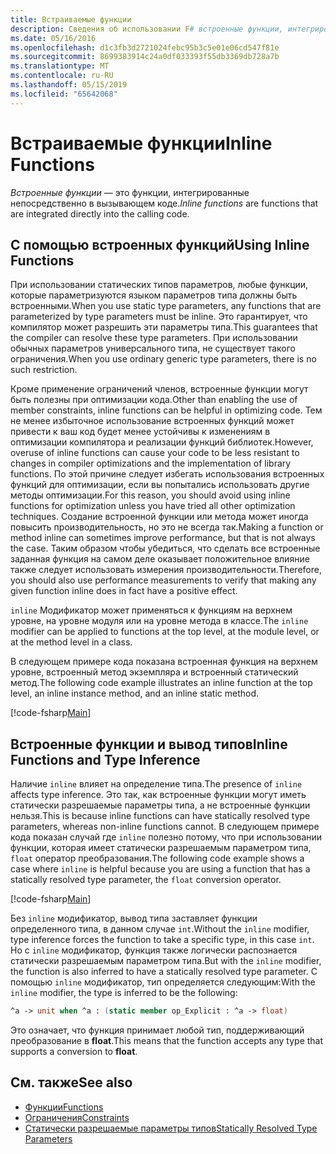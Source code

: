 ```yaml
---
title: Встраиваемые функции
description: Сведения об использовании F# встроенные функции, интегрированные непосредственно в вызывающем коде.
ms.date: 05/16/2016
ms.openlocfilehash: d1c3fb3d2721024febc95b3c5e01e06cd547f81e
ms.sourcegitcommit: 8699383914c24a0df033393f55db3369db728a7b
ms.translationtype: MT
ms.contentlocale: ru-RU
ms.lasthandoff: 05/15/2019
ms.locfileid: "65642068"
---
```

# <a name="inline-functions"></a><span data-ttu-id="35400-103">Встраиваемые функции</span><span class="sxs-lookup"><span data-stu-id="35400-103">Inline Functions</span></span>

<span data-ttu-id="35400-104">*Встроенные функции* — это функции, интегрированные непосредственно в вызывающем коде.</span><span class="sxs-lookup"><span data-stu-id="35400-104">*Inline functions* are functions that are integrated directly into the calling code.</span></span>

## <a name="using-inline-functions"></a><span data-ttu-id="35400-105">С помощью встроенных функций</span><span class="sxs-lookup"><span data-stu-id="35400-105">Using Inline Functions</span></span>

<span data-ttu-id="35400-106">При использовании статических типов параметров, любые функции, которые параметризуются языком параметров типа должны быть встроенными.</span><span class="sxs-lookup"><span data-stu-id="35400-106">When you use static type parameters, any functions that are parameterized by type parameters must be inline.</span></span> <span data-ttu-id="35400-107">Это гарантирует, что компилятор может разрешить эти параметры типа.</span><span class="sxs-lookup"><span data-stu-id="35400-107">This guarantees that the compiler can resolve these type parameters.</span></span> <span data-ttu-id="35400-108">При использовании обычных параметров универсального типа, не существует такого ограничения.</span><span class="sxs-lookup"><span data-stu-id="35400-108">When you use ordinary generic type parameters, there is no such restriction.</span></span>

<span data-ttu-id="35400-109">Кроме применение ограничений членов, встроенные функции могут быть полезны при оптимизации кода.</span><span class="sxs-lookup"><span data-stu-id="35400-109">Other than enabling the use of member constraints, inline functions can be helpful in optimizing code.</span></span> <span data-ttu-id="35400-110">Тем не менее избыточное использование встроенных функций может привести к ваш код будет менее устойчивы к изменениям в оптимизации компилятора и реализации функций библиотек.</span><span class="sxs-lookup"><span data-stu-id="35400-110">However, overuse of inline functions can cause your code to be less resistant to changes in compiler optimizations and the implementation of library functions.</span></span> <span data-ttu-id="35400-111">По этой причине следует избегать использования встроенных функций для оптимизации, если вы попытались использовать другие методы оптимизации.</span><span class="sxs-lookup"><span data-stu-id="35400-111">For this reason, you should avoid using inline functions for optimization unless you have tried all other optimization techniques.</span></span> <span data-ttu-id="35400-112">Создание встроенной функции или метода может иногда повысить производительность, но это не всегда так.</span><span class="sxs-lookup"><span data-stu-id="35400-112">Making a function or method inline can sometimes improve performance, but that is not always the case.</span></span> <span data-ttu-id="35400-113">Таким образом чтобы убедиться, что сделать все встроенные заданная функция на самом деле оказывает положительное влияние также следует использовать измерения производительности.</span><span class="sxs-lookup"><span data-stu-id="35400-113">Therefore, you should also use performance measurements to verify that making any given function inline does in fact have a positive effect.</span></span>

<span data-ttu-id="35400-114">`inline` Модификатор может применяться к функциям на верхнем уровне, на уровне модуля или на уровне метода в классе.</span><span class="sxs-lookup"><span data-stu-id="35400-114">The `inline` modifier can be applied to functions at the top level, at the module level, or at the method level in a class.</span></span>

<span data-ttu-id="35400-115">В следующем примере кода показана встроенная функция на верхнем уровне, встроенный метод экземпляра и встроенный статический метод.</span><span class="sxs-lookup"><span data-stu-id="35400-115">The following code example illustrates an inline function at the top level, an inline instance method, and an inline static method.</span></span>

[!code-fsharp[Main](../../../../samples/snippets/fsharp/lang-ref-3/snippet201.fs)]

## <a name="inline-functions-and-type-inference"></a><span data-ttu-id="35400-116">Встроенные функции и вывод типов</span><span class="sxs-lookup"><span data-stu-id="35400-116">Inline Functions and Type Inference</span></span>

<span data-ttu-id="35400-117">Наличие `inline` влияет на определение типа.</span><span class="sxs-lookup"><span data-stu-id="35400-117">The presence of `inline` affects type inference.</span></span> <span data-ttu-id="35400-118">Это так, как встроенные функции могут иметь статически разрешаемые параметры типа, а не встроенные функции нельзя.</span><span class="sxs-lookup"><span data-stu-id="35400-118">This is because inline functions can have statically resolved type parameters, whereas non-inline functions cannot.</span></span> <span data-ttu-id="35400-119">В следующем примере кода показан случай где `inline` полезно потому, что при использовании функции, которая имеет статически разрешаемым параметром типа, `float` оператор преобразования.</span><span class="sxs-lookup"><span data-stu-id="35400-119">The following code example shows a case where `inline` is helpful because you are using a function that has a statically resolved type parameter, the `float` conversion operator.</span></span>

[!code-fsharp[Main](../../../../samples/snippets/fsharp/lang-ref-3/snippet202.fs)]

<span data-ttu-id="35400-120">Без `inline` модификатор, вывод типа заставляет функции определенного типа, в данном случае `int`.</span><span class="sxs-lookup"><span data-stu-id="35400-120">Without the `inline` modifier, type inference forces the function to take a specific type, in this case `int`.</span></span> <span data-ttu-id="35400-121">Но с `inline` модификатор, функция также логически распознается статически разрешаемым параметром типа.</span><span class="sxs-lookup"><span data-stu-id="35400-121">But with the `inline` modifier, the function is also inferred to have a statically resolved type parameter.</span></span> <span data-ttu-id="35400-122">С помощью `inline` модификатор, тип определяется следующим:</span><span class="sxs-lookup"><span data-stu-id="35400-122">With the `inline` modifier, the type is inferred to be the following:</span></span>

```fsharp
^a -> unit when ^a : (static member op_Explicit : ^a -> float)
```

<span data-ttu-id="35400-123">Это означает, что функция принимает любой тип, поддерживающий преобразование в **float**.</span><span class="sxs-lookup"><span data-stu-id="35400-123">This means that the function accepts any type that supports a conversion to **float**.</span></span>

## <a name="see-also"></a><span data-ttu-id="35400-124">См. также</span><span class="sxs-lookup"><span data-stu-id="35400-124">See also</span></span>

- [<span data-ttu-id="35400-125">Функции</span><span class="sxs-lookup"><span data-stu-id="35400-125">Functions</span></span>](index.md)
- [<span data-ttu-id="35400-126">Ограничения</span><span class="sxs-lookup"><span data-stu-id="35400-126">Constraints</span></span>](../generics/constraints.md)
- [<span data-ttu-id="35400-127">Статически разрешаемые параметры типов</span><span class="sxs-lookup"><span data-stu-id="35400-127">Statically Resolved Type Parameters</span></span>](../generics/statically-resolved-type-parameters.md)
